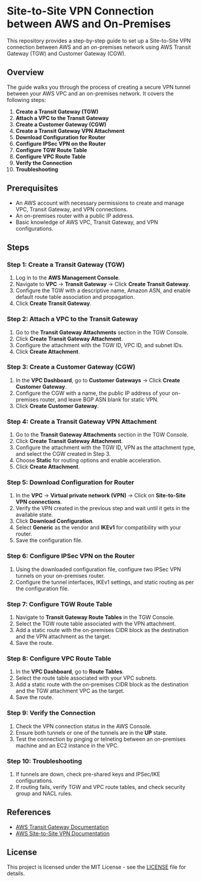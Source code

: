 # Site-to-Site VPN Connection between AWS and On-Premises

This repository provides a step-by-step guide to set up a Site-to-Site VPN connection between AWS and an on-premises network using AWS Transit Gateway (TGW) and Customer Gateway (CGW).

## Overview

The guide walks you through the process of creating a secure VPN tunnel between your AWS VPC and an on-premises network. It covers the following steps:

1. **Create a Transit Gateway (TGW)**
2. **Attach a VPC to the Transit Gateway**
3. **Create a Customer Gateway (CGW)**
4. **Create a Transit Gateway VPN Attachment**
5. **Download Configuration for Router**
6. **Configure IPSec VPN on the Router**
7. **Configure TGW Route Table**
8. **Configure VPC Route Table**
9. **Verify the Connection**
10. **Troubleshooting**

## Prerequisites

- An AWS account with necessary permissions to create and manage VPC, Transit Gateway, and VPN connections.
- An on-premises router with a public IP address.
- Basic knowledge of AWS VPC, Transit Gateway, and VPN configurations.

## Steps

### Step 1: Create a Transit Gateway (TGW)
1. Log in to the **AWS Management Console**.
2. Navigate to **VPC** → **Transit Gateway** → Click **Create Transit Gateway**.
3. Configure the TGW with a descriptive name, Amazon ASN, and enable default route table association and propagation.
4. Click **Create Transit Gateway**.

### Step 2: Attach a VPC to the Transit Gateway
1. Go to the **Transit Gateway Attachments** section in the TGW Console.
2. Click **Create Transit Gateway Attachment**.
3. Configure the attachment with the TGW ID, VPC ID, and subnet IDs.
4. Click **Create Attachment**.

### Step 3: Create a Customer Gateway (CGW)
1. In the **VPC Dashboard**, go to **Customer Gateways** → Click **Create Customer Gateway**.
2. Configure the CGW with a name, the public IP address of your on-premises router, and leave BGP ASN blank for static VPN.
3. Click **Create Customer Gateway**.

### Step 4: Create a Transit Gateway VPN Attachment
1. Go to the **Transit Gateway Attachments** section in the TGW Console.
2. Click **Create Transit Gateway Attachment**.
3. Configure the attachment with the TGW ID, VPN as the attachment type, and select the CGW created in Step 3.
4. Choose **Static** for routing options and enable acceleration.
5. Click **Create Attachment**.

### Step 5: Download Configuration for Router
1. In the **VPC** → **Virtual private network (VPN)** → Click on **Site-to-Site VPN connections**.
2. Verify the VPN created in the previous step and wait until it gets in the available state.
3. Click **Download Configuration**.
4. Select **Generic** as the vendor and **IKEv1** for compatibility with your router.
5. Save the configuration file.

### Step 6: Configure IPSec VPN on the Router
1. Using the downloaded configuration file, configure two IPSec VPN tunnels on your on-premises router.
2. Configure the tunnel interfaces, IKEv1 settings, and static routing as per the configuration file.

### Step 7: Configure TGW Route Table
1. Navigate to **Transit Gateway Route Tables** in the TGW Console.
2. Select the TGW route table associated with the VPN attachment.
3. Add a static route with the on-premises CIDR block as the destination and the VPN attachment as the target.
4. Save the route.

### Step 8: Configure VPC Route Table
1. In the **VPC Dashboard**, go to **Route Tables**.
2. Select the route table associated with your VPC subnets.
3. Add a static route with the on-premises CIDR block as the destination and the TGW attachment VPC as the target.
4. Save the route.

### Step 9: Verify the Connection
1. Check the VPN connection status in the AWS Console.
2. Ensure both tunnels or one of the tunnels are in the **UP** state.
3. Test the connection by pinging or telneting between an on-premises machine and an EC2 instance in the VPC.

### Step 10: Troubleshooting
1. If tunnels are down, check pre-shared keys and IPSec/IKE configurations.
2. If routing fails, verify TGW and VPC route tables, and check security group and NACL rules.

## References

- [AWS Transit Gateway Documentation](https://docs.aws.amazon.com/vpc/latest/tgw/what-is-transit-gateway.html)
- [AWS Site-to-Site VPN Documentation](https://docs.aws.amazon.com/vpn/latest/s2svpn/VPC_VPN.html)

## License

This project is licensed under the MIT License - see the [LICENSE](LICENSE) file for details.
